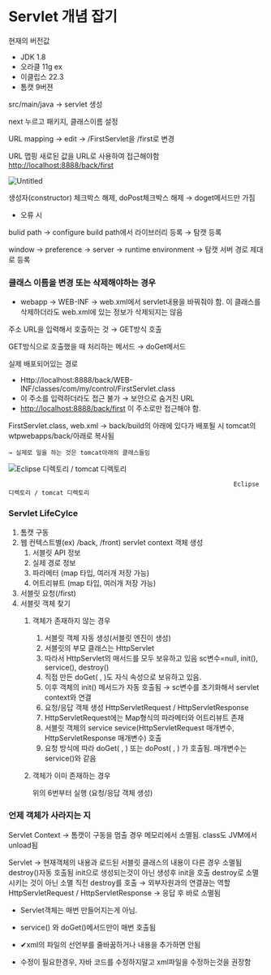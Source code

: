 # Servlet 개념 잡기

현재의 버전값 

- JDK 1.8
- 오라클 11g ex
- 이클립스 22.3
- 톰캣 9버젼

src/main/java → servlet 생성 

next 누르고 패키지, 클래스이름 설정 

URL mapping → edit → /FirstServlet을 /first로 변경 

URL 맵핑 새로된 값을 URL로 사용하여 접근해야함 
[http://localhost:8888/back/first](http://localhost:8888/back/first)

![Untitled](Servlet%20%E1%84%80%E1%85%A2%E1%84%82%E1%85%A7%E1%86%B7%20%E1%84%8C%E1%85%A1%E1%86%B8%E1%84%80%E1%85%B5%2021057432e2854f5bbac0bfcfaf4c0de3/Untitled.png)

생성자(constructor) 체크박스 해제, doPost체크박스 해제  → doget메서드만 가짐 

- 오류 시

bulid path → configure build path에서 라이브러리 등록 → 탐캣 등록 

window → preference → server → runtime environment → 탐캣 서버 경로 제대로 등록 

### 클래스 이름을 변경 또는 삭제해야하는 경우

- webapp -> WEB-INF -> web.xml에서 servlet내용을 바꿔줘야 함.
이 클래스를 삭제하더라도 web.xml에 있는 정보가 삭제되지는 않음

주소 URL을 입력해서 호출하는 것 → GET방식 호출 

GET방식으로 호출했을 때 처리하는 메서드 → doGet메서드 

실제 배포되어있는 경로 

- Http://localhost:8888/back/WEB-INF/classes/com/my/control/FirstServlet.class
- 이 주소를 입력하더라도 접근 불가 → 보안으로 숨겨진 URL
- [http://localhost:8888/back/first](http://localhost:8888/back/first) 이 주소로만 접근해야 함.

FirstServlet.class, web.xml
    → back/build의 아래에 있다가 배포될 시 tomcat의 wtpwebapps/back/아래로 복사됨 

    → 실제로 일을 하는 것은 tomcat아래의 클래스들임 

![                                                                  Eclipse 디렉토리 / tomcat 디렉토리 ](Servlet%20%E1%84%80%E1%85%A2%E1%84%82%E1%85%A7%E1%86%B7%20%E1%84%8C%E1%85%A1%E1%86%B8%E1%84%80%E1%85%B5%2021057432e2854f5bbac0bfcfaf4c0de3/Untitled%201.png)

                                                                  Eclipse 디렉토리 / tomcat 디렉토리 

### Servlet LifeCylce

1. 톰캣 구동
2. 웹 컨텍스트별(ex) /back, /front) servlet context 객체 생성
    1. 서블릿 API 정보
    2. 실제 경로 정보
    3. 파라메터 (map 타입, 여러개 저장 가능)
    4. 어트리뷰트 (map 타입, 여러개 저장 가능)
3. 서블릿 요청(/first)
4. 서블릿 객체 찾기 
    1. 객체가 존재하지 않는 경우 
        1. 서블릿 객체 자동 생성(서블릿 엔진이 생성)
        2. 서블릿의 부모 클래스는 HttpServlet 
        3. 따라서 HttpServlet의 매서드를 모두 보유하고 있음 
        sc변수=null, init(), service(), destroy()
        4. 직접 만든 doGet( , )도 자식 속성으로 보유하고 있음. 
        5. 이후 객체의 init() 메서드가 자동 호출됨 → sc변수를 초기화해서 servlet context와 연결
        6. 요청/응답 객체 생성
        HttpServletRequest / HttpServletResponse
        7. HttpServletRequest에는 Map형식의 파라메터와 어트리뷰트 존재 
        8. 서블릿 객체의 service sevice(HttpServletRequest 매개변수, HttpServletResponse 매개변수) 호출 
        9. 요청 방식에 따라 doGet( , ) 또는 doPost( , ) 가 호출됨. 매개변수는 service()와 같음
    2. 객체가 이미 존재하는 경우 
        
        위의 6번부터 실행 (요청/응답 객체 생성)
        

### 언제 객체가 사라지는 지

Servlet Context → 톰캣이 구동을 멈출 경우 메모리에서 소멸됨. class도 JVM에서 unload됨

Servlet → 현재객체의 내용과 로드된 서블릿 클래스의 내용이 다른 경우 소멸됨  
                destroy()자동 호출됨 
                init으로 생성되는것이 아닌 생성후 init을 호출
                destroy로 소멸시키는 것이 아닌 소멸 직전 destroy를 호출 → 외부자원과의 연결끊는 역할
HttpServletRequest / HttpServletResponse → 응답 후 바로 소멸됨 

- Servlet객체는 매번 만들어지는게 아님.
- service() 와 doGet()메서드만이 매번 호출됨

- ✔xml의 파일의 선언부를 줄바꿈하거나 내용을 추가하면 안됨
- 수정이 필요한경우, 자바 코드를 수정하지말고 xml파일을 수정하는것을 권장함